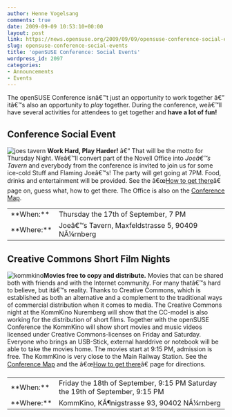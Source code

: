 ```yaml
---
author: Henne Vogelsang
comments: true
date: 2009-09-09 10:53:10+00:00
layout: post
link: https://news.opensuse.org/2009/09/09/opensuse-conference-social-events/
slug: opensuse-conference-social-events
title: 'openSUSE Conference: Social Events'
wordpress_id: 2097
categories:
- Announcements
- Events
---
```


The openSUSE Conference isnâ€™t just an opportunity to work together â€” itâ€™s also an opportunity to _play_ together. During the conference, weâ€™ll have several  activities for attendees to get together and **have a lot of fun!**


## Conference Social Event


![joes tavern](http://conference.opensuse.org/wp-content/uploads/2009/08/joes_tavern-288x300.png)
**Work Hard, Play Harder!** â€“ That will be the motto for Thursday Night. Weâ€™ll convert part of the Novell Office into _Joeâ€™s Tavern_ and everybody from the conference is invited to join us for some ice-cold Stuff and Flaming Joeâ€™s! The party will get going at 7PM. Food, drinks and entertainment will be provided. See the â€œ[How to get there](http://conference.opensuse.org/getting-there/)â€ page on, guess what, how to get there. The Office is also on the [Conference Map](http://conference.opensuse.org/map/).
<table border="0" >
<tbody >
<tr >

<td >**When:**
</td>

<td >Thursday the 17th of September, 7 PM
</td>
</tr>
<tr >

<td >**Where:**
</td>

<td >Joeâ€™s Tavern, Maxfeldstrasse 5, 90409 NÃ¼rnberg
</td>
</tr>
</tbody></table>














## Creative Commons Short Film Nights


![kommkino](http://conference.opensuse.org/wp-content/uploads/2009/08/titelminitransp.png)**Movies free to copy and distribute.** Movies that can be shared both with friends and with the Internet community. For many thatâ€™s hard to believe, but itâ€™s reality. Thanks to Creative Commons, which is established as both an alternative and a complement to the traditional ways of commercial distribution when it comes to media. The Creative Commons night at the KommKino Nuremberg will show that the CC-model is also working for the distribution of short films. Together with the openSUSE Conference the KommKino will show short movies and music videos licensed under Creative Commons-licenses on Friday and Saturday. Everyone who brings an USB-Stick, external harddrive or notebook will be able to take the movies home. The movies start at 9:15 PM, admission is free. The KommKino is very close to the Main Railway Station. See the [Conference Map](http://conference.opensuse.org/map/) and the â€œ[How to get there](http://conference.opensuse.org/getting-there/)â€ page for directions.
<table border="0" >
<tbody >
<tr >

<td >**When:**
</td>

<td >Friday the 18th of September, 9:15 PM
Saturday the 19th of September, 9:15 PM
</td>
</tr>
<tr >

<td >**Where:**
</td>

<td >KommKino, KÃ¶nigstrasse 93, 90402 NÃ¼rnberg
</td>
</tr>
</tbody></table>
